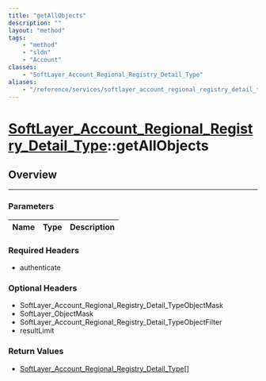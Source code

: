 ```yaml
---
title: "getAllObjects"
description: ""
layout: "method"
tags:
    - "method"
    - "sldn"
    - "Account"
classes:
    - "SoftLayer_Account_Regional_Registry_Detail_Type"
aliases:
    - "/reference/services/softlayer_account_regional_registry_detail_type/getAllObjects"
---
```

# [SoftLayer_Account_Regional_Registry_Detail_Type](/reference/services/SoftLayer_Account_Regional_Registry_Detail_Type)::getAllObjects





## Overview 


-----

### Parameters 
|Name | Type | Description |
| --- | --- | --- |


### Required Headers
* authenticate


### Optional Headers
* SoftLayer_Account_Regional_Registry_Detail_TypeObjectMask
* SoftLayer_ObjectMask
* SoftLayer_Account_Regional_Registry_Detail_TypeObjectFilter
* resultLimit

### Return Values
* <a href='/reference/datatypes/SoftLayer_Account_Regional_Registry_Detail_Type'>SoftLayer_Account_Regional_Registry_Detail_Type[] </a>




